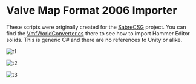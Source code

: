 # Valve Map Format 2006 Importer

These scripts were originally created for the [SabreCSG](https://github.com/sabresaurus/SabreCSG) project.
You can find the [VmfWorldConverter.cs](https://github.com/sabresaurus/SabreCSG/blob/master/Scripts/Importers/ValveMapFormat2006/VmfWorldConverter.cs) there to see how to import Hammer Editor solids. This is generic C# and there are no references to Unity or alike.

![t1](https://user-images.githubusercontent.com/7905726/40306113-a50dd11e-5cfd-11e8-9fef-872e7e52188d.png)

![t2](https://user-images.githubusercontent.com/7905726/40306118-abfc2624-5cfd-11e8-8c79-63e457db4d5b.png)

![t3](https://user-images.githubusercontent.com/7905726/40306120-ae054270-5cfd-11e8-9878-b7718d5e1dc4.png)